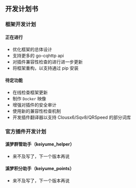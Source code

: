 ## 开发计划书
### 框架开发计划
#### 正在进行
- 优化框架的总体设计
- 支持更多的 go-cqhttp api
- 对插件兼容性检查的进行进一步更新
- 将框架重构，以支持通过 pip 安装

#### 待定功能
- 在线检查框架更新
- 制作 `Docker` 映像
- 增强对插件的安全审计
- 使用新的兼容性检查机制
- 开发插件翻译器以支持 Clousx6/Sqv8/QRSpeed 的部分词库

### 官方插件开发计划

#### 溪梦群管助手（keiyume_helper）
- 来不及写了，下一个版本再说

#### 溪梦积分助手（keiyume_points）
- 来不及写了，下一个版本再说